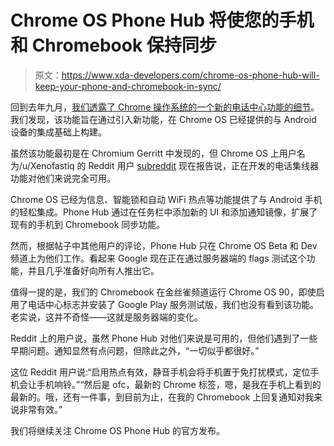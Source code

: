 # Chrome OS Phone Hub 将使您的手机和 Chromebook 保持同步

> 原文：<https://www.xda-developers.com/chrome-os-phone-hub-will-keep-your-phone-and-chromebook-in-sync/>

回到去年九月，[我们透露了 Chrome 操作系统的一个新的电话中心功能的细节](https://www.xda-developers.com/chrome-os-add-phone-hub-manage-notifications/)。我们发现，该功能旨在通过引入新功能，在 Chrome OS 已经提供的与 Android 设备的集成基础上构建。

虽然该功能最初是在 Chromium Gerritt 中发现的，但 Chrome OS 上用户名为/u/Xenofastiq 的 Reddit 用户 [subreddit](https://www.reddit.com/r/chromeos/comments/lat3r5/chromeos_phone_hub_working_v_90044000/) 现在报告说，正在开发的电话集线器功能对他们来说完全可用。

Chrome OS 已经为信息、智能锁和自动 WiFi 热点等功能提供了与 Android 手机的轻松集成。Phone Hub 通过在任务栏中添加新的 UI 和添加通知镜像，扩展了现有的手机到 Chromebook 同步功能。

然而，根据帖子中其他用户的评论，Phone Hub 只在 Chrome OS Beta 和 Dev 频道上为他们工作。看起来 Google 现在正在通过服务器端的 flags 测试这个功能，并且几乎准备好向所有人推出它。

值得一提的是，我们的 Chromebook 在金丝雀频道运行 Chrome OS 90，即使启用了电话中心标志并安装了 Google Play 服务测试版，我们也没有看到该功能。老实说，这并不奇怪——这就是服务器端的变化。

Reddit 上的用户说，虽然 Phone Hub 对他们来说是可用的，但他们遇到了一些早期问题。通知显然有点问题，但除此之外，“一切似乎都很好。”

这位 Reddit 用户说:“启用热点有效，静音手机会将手机置于免打扰模式，定位手机会让手机响铃。”“然后是 ofc，最新的 Chrome 标签，嗯，是我在手机上看到的最新的。哦，还有一件事，到目前为止，在我的 Chromebook 上回复通知对我来说非常有效。”

我们将继续关注 Chrome OS Phone Hub 的官方发布。